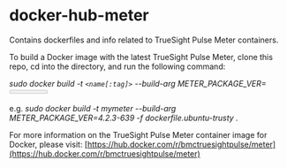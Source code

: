 # docker-hub-meter
Contains dockerfiles and info related to TrueSight Pulse Meter containers.

To build a Docker image with the latest TrueSight Pulse Meter, clone this repo, cd into the directory, and run the following command:

*sudo docker build -t `<name[:tag]>` --build-arg METER_PACKAGE_VER=<meter version> -f dockerfile.ubuntu-trusty .*

e.g.  *sudo docker build -t mymeter --build-arg METER_PACKAGE_VER=4.2.3-639 -f dockerfile.ubuntu-trusty .*

For more information on the TrueSight Pulse Meter container image for Docker, please visit: [https://hub.docker.com/r/bmctruesightpulse/meter](https://hub.docker.com/r/bmctruesightpulse/meter)
